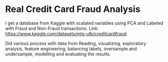 # Real Credit Card Fraud Analysis
 
I get a database from Kaggle with scalated variables using PCA and Labeled with Fraud and Non-Fraud transactions.
Link: https://www.kaggle.com/datasets/mlg-ulb/creditcardfraud

Did various process with data from Reading, visualizing, exploratory analysis, feature engineering, balancing labels, oversample and undersample, modelling and evaluating the results.
